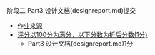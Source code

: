 阶段二 Part3 设计文档(designreport.md)提交

 - [作业来源](https://se-2018.github.io/Stage2--Part3.html#coding-exercises)
 - [评分以100分为满分，以下分数为折后分数(1分)](https://se-2018.github.io/Stage2--ReviewForm)
    - Part3 设计文档(designreport.md)1分

